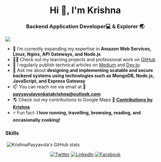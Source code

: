 <h1 align="center">Hi 👋, I'm Krishna</h1>
<h3 align="center">Backend Application Developer💻 & Explorer 🌏 </h3>

<p align="left"> <img src="https://komarev.com/ghpvc/?username=KrishnaPayyavula&color=brightgreen&style=plastic&label=PROFILE+VIEWS" /> </p>

- 🌱 I’m currently expanding my expertise in **Amazon Web Services, Linux, Nginx, API Gateways, and Node.js**
- 👨‍💻 Check out my learning projects and professional work on [GitHub](https://github.com/KrishnaPayyavula)
- 📝 I regularly publish technical articles on [Medium](https://medium.com/@krishnapayyavula) and [Dev.to](https://dev.to/krishnapayyavula)
- 💬 Ask me about **designing and implementing scalable and secure backend systems using technologies such as MongoDB, Node.js, JavaScript, and Express Gateway**
- 📫 You can reach me via email at 💌 **payyavulavenkatakrishna@outlook.com**
- 🌎 Check out my contributions to Google Maps 🧭 [**Contributions by Krishna**](https://maps.app.goo.gl/Zm6X6z2zEFaz3Kux8)
- ⚡ Fun fact: **I love running, travelling, browsing, reading, and occasionally cooking!**

### Skills

<p>&nbsp;<img align="center" src="https://github-readme-stats.vercel.app/api?username=KrishnaPayyavula&show_icons=true" alt="KrishnaPayyavula's GitHub stats" /></p>

<p align="center">
<a href="https://twitter.com/venkat967688632" target="_blank"><img src="https://img.shields.io/twitter/follow/venkat967688632?logo=twitter&style=for-the-badge" alt="Twitter"></a>
<a href="https://www.linkedin.com/in/venkatakrishnapayyavula/" target="_blank"><img src="https://img.shields.io/badge/-LinkedIn-blue?style=for-the-badge&logo=linkedin&color=blue" alt="LinkedIn"></a>
<a href="https://www.facebook.com/venkatakrishna.payyavula/" target="_blank"><img src="https://img.shields.io/badge/-Facebook-blue?style=for-the-badge&logo=facebook&color=blue" alt="Facebook"></a>
</p>
